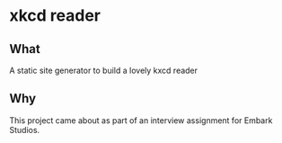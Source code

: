 # xkcd reader

## What

A static site generator to build a lovely kxcd reader

## Why

This project came about as part of an interview assignment for Embark Studios.

